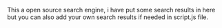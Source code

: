 This a open source search engine, i have put some search results in here but you can also add your own search results if needed in script.js file.
